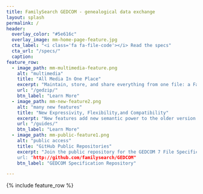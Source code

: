 ```yaml
---
title: FamilySearch GEDCOM - genealogical data exchange
layout: splash
permalink: /
header:
  overlay_color: "#5e616c"
  overlay_image: mm-home-page-feature.jpg
  cta_label: "<i class='fa fa-file-code'></i> Read the specs"
  cta_url: "/specs/"
  caption:
feature_row:
  - image_path: mm-multimedia-feature.png
    alt: "multimedia"
    title: "All Media In One Place"
    excerpt: "Maintain, store, and share everything from one file: a FamilySearch GedZip file."
    url: "/gedzip/"
    btn_label: "Learn More"
  - image_path: mm-new-feature2.png
    alt: "many new features"
    title: "New Expressivity, Flexibility,and Compatibility"
    excerpt: "New features add new semantic power to the older version of GEDCOM, allowing FamilySearch GEDCOM Version 7.0 to represent concepts Version 5.5 could not. Media can now link to the Internet as well as local files. Notes may now use a subset of HTML for basic rich-text markup. All dates now have date phrases, including date ranges and periods. Identifiers RIN, RFN, and AFN have been combined into a new EXID, which can now also be used to link to external databases and websites. All text payloads may contain line breaks. LANG payloads are now language tags. Many other positive changes can be reviewed in the ChangeLog in the main public repository."
    url: "/guides/"
    btn_label: "Learn More"
  - image_path: mm-public-feature1.png
    alt: "public access"
    title: "GitHub Public Repositories"
    excerpt: "Join the public repository for the GEDCOM 7 File Specification.   Contribute with issues, pull requests, and comments. Copy, review, and use the published specification for programming whatever genealogical software you want.  
    url: "http://github.com/familysearch/GEDCOM"
    btn_label: "GEDCOM Specification Repository"

---
```

{% include feature_row %}


